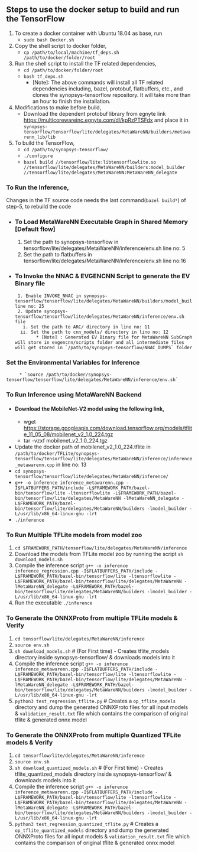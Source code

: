 ## Steps to use the docker setup to build and run the TensorFlow
1. To create a docker container with Ubuntu 18.04 as base, run
    * `sudo bash Docker.sh`
2. Copy the shell script to docker folder,
    * `cp /path/to/local/machine/tf_deps.sh /path/to/docker/folder/root`
3. Run the shell script to install the TF related dependencies,
    * `cd /path/to/docker/folder/root`
    * `bash tf_deps.sh`
       * [Note]: The above commands will install all TF related dependencies including, bazel, protobuf, flatbuffers, etc., and clones the synopsys-tensorflow repository. It will take more than an hour to finish the installation.
4. Modifications to make before build,
    * Download the dependent protobuf library from egnyte link https://multicorewareinc.egnyte.com/dl/kpRzPTSFdx and place it in `synopsys-tensorflow/tensorflow/lite/delegates/MetaWareNN/builders/metawarenn_lib/lib`
5. To build the TensorFlow,
    * `cd /path/to/synopsys-tensorflow/`
    * `./configure`
    * `bazel build //tensorflow/lite:libtensorflowlite.so //tensorflow/lite/delegates/MetaWareNN/builders:model_builder //tensorflow/lite/delegates/MetaWareNN:MetaWareNN_delegate`

### To Run the Inference,
Changes in the TF source code needs the last command(`bazel build*`) of step-5, to rebuild the code
* ### To Load MetaWareNN Executable Graph in Shared Memory [Default flow]
   1. Set the path to synopsys-tensorflow in tensorflow/lite/delegates/MetaWareNN/inference/env.sh line no: 5
   2. Set the path to flatbuffers in tensorflow/lite/delegates/MetaWareNN/inference/env.sh line no:16
* ### To Invoke the NNAC & EVGENCNN Script to generate the EV Binary file
       1. Enable INVOKE_NNAC in synopsys-tensorflow/tensorflow/lite/delegates/MetaWareNN/builders/model_builder.h line no: 25
       2. Update synopsys-tensorflow/tensorflow/lite/delegates/MetaWareNN/inference/env.sh file
         i. Set the path to ARC/ directory in lino no: 11
        ii. Set the path to cnn_models/ directory in lino no: 12
              * [Note] : Generated EV Binary file for MetaWareNN SubGraph will store in evgencnn/scripts folder and all intermediate files will get stored in `/path/to/synopsys-tensorflow/NNAC_DUMPS` folder

### Set the Environmental Variables for Inference
         * `source /path/to/docker/synopsys-tensorflow/tensorflow/lite/delegates/MetaWareNN/inference/env.sh`

### To Run Inference using MetaWareNN Backend
* #### Download the MobileNet-V2 model using the following link,
    *   wget https://storage.googleapis.com/download.tensorflow.org/models/tflite_11_05_08/mobilenet_v2_1.0_224.tgz
    *   tar -vzxf mobilenet_v2_1.0_224.tgz
* Update the docker path of mobilenet_v2_1.0_224.tflite in `/path/to/docker/TFLite/synopsys-tensorflow/tensorflow/lite/delegates/MetaWareNN/inference/inference_metawarenn.cpp` in line no: 13
* `cd synopsys-tensorflow/tensorflow/lite/delegates/MetaWareNN/inference/`
* `g++ -o inference inference_metawarenn.cpp -I$FLATBUFFERS_PATH/include -L$FRAMEWORK_PATH/bazel-bin/tensorflow/lite -ltensorflowlite -L$FRAMEWORK_PATH/bazel-bin/tensorflow/lite/delegates/MetaWareNN -lMetaWareNN_delegate -L$FRAMEWORK_PATH/bazel-bin/tensorflow/lite/delegates/MetaWareNN/builders -lmodel_builder -L/usr/lib/x86_64-linux-gnu -lrt`
* `./inference`

### To Run Multiple TFLite models from model zoo
   1. `cd $FRAMEWORK_PATH/tensorflow/lite/delegates/MetaWareNN/inference`
   2. Download the models from TFLite model zoo by running the script
      `sh download_models.sh`
   3. Compile the inference script
      `g++ -o inference inference_regression.cpp -I$FLATBUFFERS_PATH/include -L$FRAMEWORK_PATH/bazel-bin/tensorflow/lite -ltensorflowlite -L$FRAMEWORK_PATH/bazel-bin/tensorflow/lite/delegates/MetaWareNN -lMetaWareNN_delegate -L$FRAMEWORK_PATH/bazel-bin/tensorflow/lite/delegates/MetaWareNN/builders -lmodel_builder -L/usr/lib/x86_64-linux-gnu -lrt`
   4. Run the executable
      `./inference`

### To Generate the ONNXProto from multiple TFLite models & Verify
   1. `cd tensorflow/lite/delegates/MetaWareNN/inference`
   2. `source env.sh`
   3. `sh download_models.sh` # (For First time) - Creates tflite_models directory inside synopsys-tensorflow/ & downloads models into it
   4. Compile the inference script
      `g++ -o inference inference_metawarenn.cpp -I$FLATBUFFERS_PATH/include -L$FRAMEWORK_PATH/bazel-bin/tensorflow/lite -ltensorflowlite -L$FRAMEWORK_PATH/bazel-bin/tensorflow/lite/delegates/MetaWareNN -lMetaWareNN_delegate -L$FRAMEWORK_PATH/bazel-bin/tensorflow/lite/delegates/MetaWareNN/builders -lmodel_builder -L/usr/lib/x86_64-linux-gnu -lrt`
   5. `python3 test_regression_tflite.py` # Creates a `op_tflite_models` directory and dump the generated ONNXProto files for all input models & `validation_result.txt` file which contains the comparison of original tflite & generated onnx model

### To Generate the ONNXProto from multiple Quantized TFLite models & Verify
   1. `cd tensorflow/lite/delegates/MetaWareNN/inference`
   2. `source env.sh`
   3. `sh download_quantized_models.sh` # (For First time) - Creates tflite_quantized_models directory inside synopsys-tensorflow/ & downloads models into it
   4. Compile the inference script
      `g++ -o inference inference_metawarenn.cpp -I$FLATBUFFERS_PATH/include -L$FRAMEWORK_PATH/bazel-bin/tensorflow/lite -ltensorflowlite -L$FRAMEWORK_PATH/bazel-bin/tensorflow/lite/delegates/MetaWareNN -lMetaWareNN_delegate -L$FRAMEWORK_PATH/bazel-bin/tensorflow/lite/delegates/MetaWareNN/builders -lmodel_builder -L/usr/lib/x86_64-linux-gnu -lrt`
   5. `python3 test_regression_quantized_tflite.py` # Creates a `op_tflite_quantized_models` directory and dump the generated ONNXProto files for all input models & `validation_result.txt` file which contains the comparison of original tflite & generated onnx model
